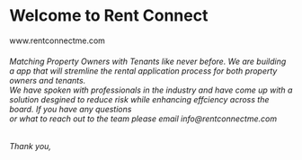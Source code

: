 <h1> Welcome to Rent Connect</h1>
</h3>www.rentconnectme.com</h3>
<h6>Matching Property Owners with Tenants like never before. We are building a app that will stremline the rental application process for both property owners and tenants. <br> 
We have spoken with professionals in the industry and have come up with a solution desgined to reduce risk while enhancing effciency across the board. If you have any questions <br>
or what to reach out to the team please email info@rentconnectme.com</h1>
<h6>Thank you,</h1>
